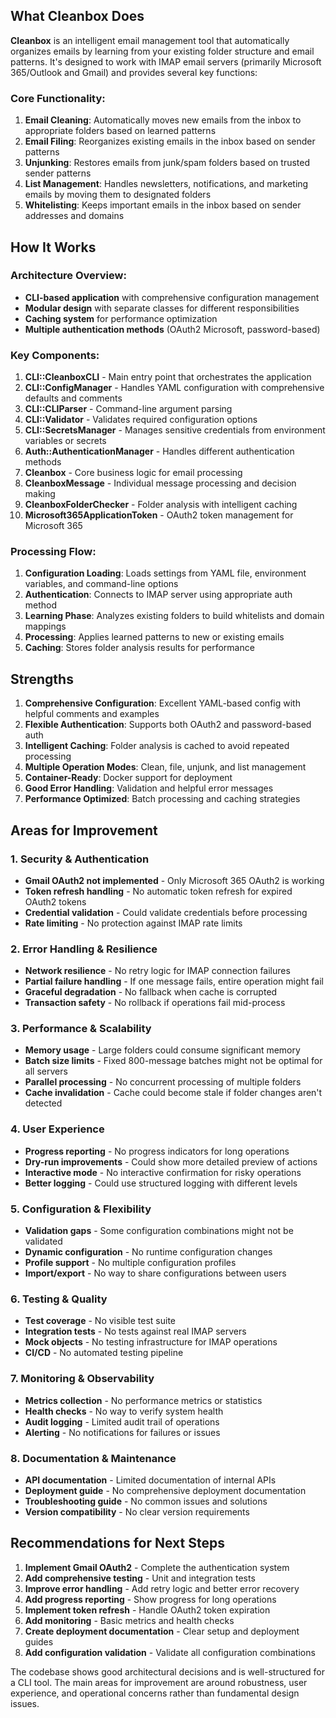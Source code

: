 ## What Cleanbox Does

**Cleanbox** is an intelligent email management tool that automatically organizes emails by learning from your existing folder structure and email patterns. It's designed to work with IMAP email servers (primarily Microsoft 365/Outlook and Gmail) and provides several key functions:

### Core Functionality:
1. **Email Cleaning**: Automatically moves new emails from the inbox to appropriate folders based on learned patterns
2. **Email Filing**: Reorganizes existing emails in the inbox based on sender patterns
3. **Unjunking**: Restores emails from junk/spam folders based on trusted sender patterns
4. **List Management**: Handles newsletters, notifications, and marketing emails by moving them to designated folders
5. **Whitelisting**: Keeps important emails in the inbox based on sender addresses and domains

## How It Works

### Architecture Overview:
- **CLI-based application** with comprehensive configuration management
- **Modular design** with separate classes for different responsibilities
- **Caching system** for performance optimization
- **Multiple authentication methods** (OAuth2 Microsoft, password-based)

### Key Components:

1. **CLI::CleanboxCLI** - Main entry point that orchestrates the application
2. **CLI::ConfigManager** - Handles YAML configuration with comprehensive defaults and comments
3. **CLI::CLIParser** - Command-line argument parsing
4. **CLI::Validator** - Validates required configuration options
5. **CLI::SecretsManager** - Manages sensitive credentials from environment variables or secrets
6. **Auth::AuthenticationManager** - Handles different authentication methods
7. **Cleanbox** - Core business logic for email processing
8. **CleanboxMessage** - Individual message processing and decision making
9. **CleanboxFolderChecker** - Folder analysis with intelligent caching
10. **Microsoft365ApplicationToken** - OAuth2 token management for Microsoft 365

### Processing Flow:
1. **Configuration Loading**: Loads settings from YAML file, environment variables, and command-line options
2. **Authentication**: Connects to IMAP server using appropriate auth method
3. **Learning Phase**: Analyzes existing folders to build whitelists and domain mappings
4. **Processing**: Applies learned patterns to new or existing emails
5. **Caching**: Stores folder analysis results for performance

## Strengths

1. **Comprehensive Configuration**: Excellent YAML-based config with helpful comments and examples
2. **Flexible Authentication**: Supports both OAuth2 and password-based auth
3. **Intelligent Caching**: Folder analysis is cached to avoid repeated processing
4. **Multiple Operation Modes**: Clean, file, unjunk, and list management
5. **Container-Ready**: Docker support for deployment
6. **Good Error Handling**: Validation and helpful error messages
7. **Performance Optimized**: Batch processing and caching strategies

## Areas for Improvement

### 1. **Security & Authentication**
- **Gmail OAuth2 not implemented** - Only Microsoft 365 OAuth2 is working
- **Token refresh handling** - No automatic token refresh for expired OAuth2 tokens
- **Credential validation** - Could validate credentials before processing
- **Rate limiting** - No protection against IMAP rate limits

### 2. **Error Handling & Resilience**
- **Network resilience** - No retry logic for IMAP connection failures
- **Partial failure handling** - If one message fails, entire operation might fail
- **Graceful degradation** - No fallback when cache is corrupted
- **Transaction safety** - No rollback if operations fail mid-process

### 3. **Performance & Scalability**
- **Memory usage** - Large folders could consume significant memory
- **Batch size limits** - Fixed 800-message batches might not be optimal for all servers
- **Parallel processing** - No concurrent processing of multiple folders
- **Cache invalidation** - Cache could become stale if folder changes aren't detected

### 4. **User Experience**
- **Progress reporting** - No progress indicators for long operations
- **Dry-run improvements** - Could show more detailed preview of actions
- **Interactive mode** - No interactive confirmation for risky operations
- **Better logging** - Could use structured logging with different levels

### 5. **Configuration & Flexibility**
- **Validation gaps** - Some configuration combinations might not be validated
- **Dynamic configuration** - No runtime configuration changes
- **Profile support** - No multiple configuration profiles
- **Import/export** - No way to share configurations between users

### 6. **Testing & Quality**
- **Test coverage** - No visible test suite
- **Integration tests** - No tests against real IMAP servers
- **Mock objects** - No testing infrastructure for IMAP operations
- **CI/CD** - No automated testing pipeline

### 7. **Monitoring & Observability**
- **Metrics collection** - No performance metrics or statistics
- **Health checks** - No way to verify system health
- **Audit logging** - Limited audit trail of operations
- **Alerting** - No notifications for failures or issues

### 8. **Documentation & Maintenance**
- **API documentation** - Limited documentation of internal APIs
- **Deployment guide** - No comprehensive deployment documentation
- **Troubleshooting guide** - No common issues and solutions
- **Version compatibility** - No clear version requirements

## Recommendations for Next Steps

1. **Implement Gmail OAuth2** - Complete the authentication system
2. **Add comprehensive testing** - Unit and integration tests
3. **Improve error handling** - Add retry logic and better error recovery
4. **Add progress reporting** - Show progress for long operations
5. **Implement token refresh** - Handle OAuth2 token expiration
6. **Add monitoring** - Basic metrics and health checks
7. **Create deployment documentation** - Clear setup and deployment guides
8. **Add configuration validation** - Validate all configuration combinations

The codebase shows good architectural decisions and is well-structured for a CLI tool. The main areas for improvement are around robustness, user experience, and operational concerns rather than fundamental design issues.